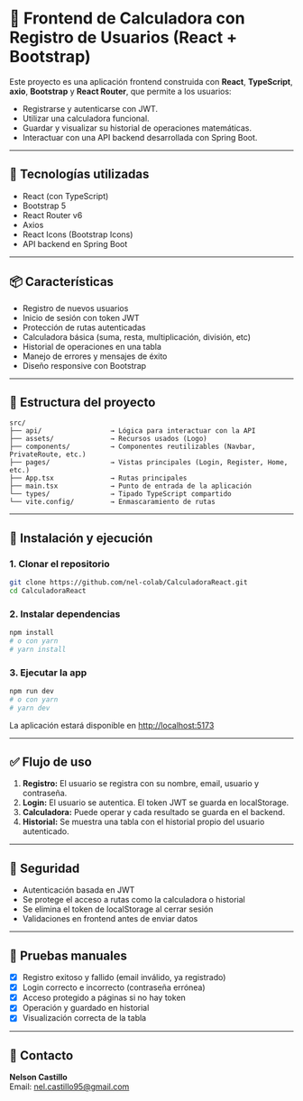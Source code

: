 # 🧮 Frontend de Calculadora con Registro de Usuarios (React + Bootstrap)

Este proyecto es una aplicación frontend construida con **React**, **TypeScript**, **axio**, **Bootstrap** y **React Router**, que permite a los usuarios:

- Registrarse y autenticarse con JWT.
- Utilizar una calculadora funcional.
- Guardar y visualizar su historial de operaciones matemáticas.
- Interactuar con una API backend desarrollada con Spring Boot.

---

## 🚀 Tecnologías utilizadas

- React (con TypeScript)
- Bootstrap 5
- React Router v6
- Axios
- React Icons (Bootstrap Icons)
- API backend en Spring Boot

---

## 📦 Características

- Registro de nuevos usuarios
- Inicio de sesión con token JWT
- Protección de rutas autenticadas
- Calculadora básica (suma, resta, multiplicación, división, etc)
- Historial de operaciones en una tabla
- Manejo de errores y mensajes de éxito
- Diseño responsive con Bootstrap

---

## 📁 Estructura del proyecto

```
src/
├── api/                 → Lógica para interactuar con la API
├── assets/              → Recursos usados (Logo)
├── components/          → Componentes reutilizables (Navbar, PrivateRoute, etc.)
├── pages/               → Vistas principales (Login, Register, Home, etc.)
├── App.tsx              → Rutas principales
├── main.tsx             → Punto de entrada de la aplicación
└── types/               → Tipado TypeScript compartido
└── vite.config/         → Enmascaramiento de rutas
```

---

## 🔧 Instalación y ejecución

### 1. Clonar el repositorio

```bash
git clone https://github.com/nel-colab/CalculadoraReact.git
cd CalculadoraReact
```

### 2. Instalar dependencias

```bash
npm install
# o con yarn
# yarn install
```

### 3. Ejecutar la app

```bash
npm run dev
# o con yarn
# yarn dev
```

La aplicación estará disponible en [http://localhost:5173](http://localhost:5173)

---

## ✅ Flujo de uso

1. **Registro:** El usuario se registra con su nombre, email, usuario y contraseña.
2. **Login:** El usuario se autentica. El token JWT se guarda en localStorage.
3. **Calculadora:** Puede operar y cada resultado se guarda en el backend.
4. **Historial:** Se muestra una tabla con el historial propio del usuario autenticado.

---

## 🔐 Seguridad

- Autenticación basada en JWT
- Se protege el acceso a rutas como la calculadora o historial
- Se elimina el token de localStorage al cerrar sesión
- Validaciones en frontend antes de enviar datos

---

## 🧪 Pruebas manuales

- [x] Registro exitoso y fallido (email inválido, ya registrado)
- [x] Login correcto e incorrecto (contraseña errónea)
- [x] Acceso protegido a páginas si no hay token
- [x] Operación y guardado en historial
- [x] Visualización correcta de la tabla

---

## 📧 Contacto

**Nelson Castillo**  
Email: nel.castillo95@gmail.com